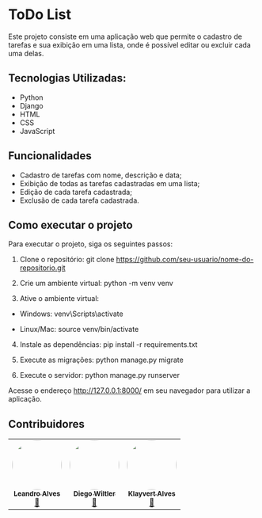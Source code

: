 # ToDo List

Este projeto consiste em uma aplicação web que permite o cadastro de tarefas e sua exibição em uma lista, onde é possível editar ou excluir cada uma delas.

## Tecnologias Utilizadas:
- Python
- Django
- HTML
- CSS
- JavaScript

## Funcionalidades
- Cadastro de tarefas com nome, descrição e data;
- Exibição de todas as tarefas cadastradas em uma lista;
- Edição de cada tarefa cadastrada;
- Exclusão de cada tarefa cadastrada.

## Como executar o projeto

Para executar o projeto, siga os seguintes passos:

1. Clone o repositório:
git clone https://github.com/seu-usuario/nome-do-repositorio.git

2. Crie um ambiente virtual:
python -m venv venv

3. Ative o ambiente virtual:
- Windows:
venv\Scripts\activate

- Linux/Mac:
source venv/bin/activate

4. Instale as dependências:
 pip install -r requirements.txt

5. Execute as migrações:
python manage.py migrate

6. Execute o servidor:
python manage.py runserver

Acesse o endereço http://127.0.0.1:8000/ em seu navegador para utilizar a aplicação.

## Contribuidores

<table>
  <tr>
    <td align="center"><a href="https://github.com/Attenuare"><img style="border-radius: 50%;" src="https://avatars.githubusercontent.com/u/102560265?v=4" width="100px;" alt=""/><br /><sub><b>Leandro Alves</b></sub></a><br /><a href="https://github.com/Attenuare" title="BoorBook">🚀</a></td>
    <td align="center"><a href="https://github.com/Diego-Eduardo-Wiltler"><img style="border-radius: 50%;" src="https://avatars.githubusercontent.com/u/90121713?v=4" width="100px;" alt=""/><br /><sub><b>Diego Wiltler</b></sub></a><br /><a href="https://github.com/Diego-Eduardo-Wiltler" title="BoorBook">🚀</a></td>
    <td align="center"><a href="https://github.com/Klayvert2003"><img style="border-radius: 50%;" src="https://avatars.githubusercontent.com/u/80418636?v=4" width="100px;" alt=""/><br /><sub><b>Klayvert Alves</b></sub></a><br /><a href="https://github.com/Klayvert2003" title="BoorBook">🚀</a></td>
  </tr>
</table>
